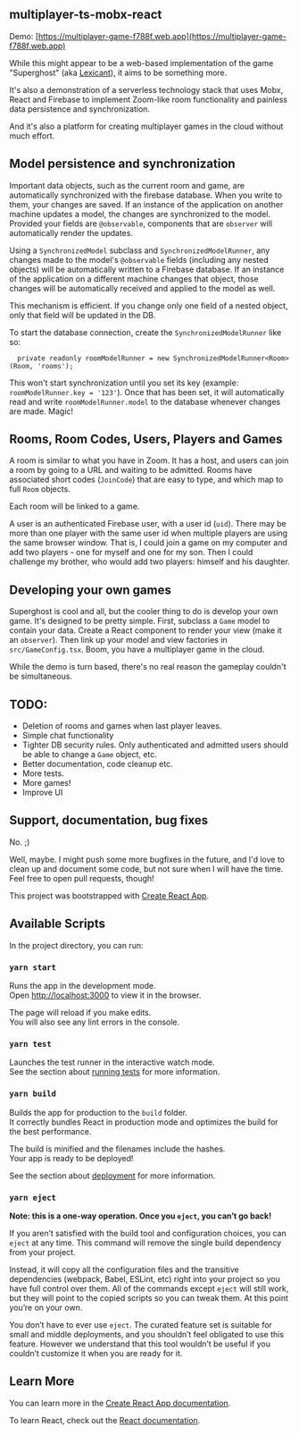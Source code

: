 ## multiplayer-ts-mobx-react

Demo: [https://multiplayer-game-f788f.web.app](https://multiplayer-game-f788f.web.app)

While this might appear to be a web-based implementation of the game "Superghost" (aka [Lexicant](https://en.wikipedia.org/wiki/Lexicant)), it aims to be something more.

It's also a demonstration of a serverless technology stack that uses Mobx, React and Firebase to implement Zoom-like room functionality and painless data persistence and synchronization.

And it's also a platform for creating multiplayer games in the cloud without much effort.

## Model persistence and synchronization

Important data objects, such as the current room and game, are automatically synchronized with the firebase database. When you write to them, your changes are saved. If an instance of the application on another machine updates a model, the changes are synchronized to the model. Provided your fields are `@observable`, components that are `observer` will automatically render the updates.

Using a `SynchronizedModel` subclass and `SynchronizedModelRunner`, any changes made to the model's `@observable` fields (including any nested objects) will be automatically written to a Firebase database. If an instance of the application on a different machine changes that object, those changes will be automatically received and applied to the model as well.

This mechanism is efficient. If you change only one field of a nested object, only that field will be updated in the DB.

To start the database connection, create the `SynchronizedModelRunner` like so:
```
  private readonly roomModelRunner = new SynchronizedModelRunner<Room>(Room, 'rooms');
```

This won't start synchronization until you set its key (example: `roomModelRunner.key = '123'`). Once that has been set, it will automatically read and write `roomModelRunner.model` to the database whenever changes are made. Magic!

## Rooms, Room Codes, Users, Players and Games

A room is similar to what you have in Zoom. It has a host, and users can join a room by going to a URL and waiting to be admitted. Rooms have associated short codes (`JoinCode`) that are easy to type, and which map to full `Room` objects.

Each room will be linked to a game.

A user is an authenticated Firebase user, with a user id (`uid`). There may be more than one player with the same user id when multiple players are using the same browser window. That is, I could join a game on my computer and add two players - one for myself and one for my son. Then I could challenge my brother, who would add two players: himself and his daughter.

## Developing your own games

Superghost is cool and all, but the cooler thing to do is develop your own game. It's designed to be pretty simple. First, subclass a `Game` model to contain your data. Create a React component to render your view (make it an `observer`). Then link up your model and view factories in `src/GameConfig.tsx`. Boom, you have a multiplayer game in the cloud.

While the demo is turn based, there's no real reason the gameplay couldn't be simultaneous.

## TODO:

* Deletion of rooms and games when last player leaves.
* Simple chat functionality
* Tighter DB security rules. Only authenticated and admitted users should be able to change a `Game` object, etc.
* Better documentation, code cleanup etc.
* More tests.
* More games!
* Improve UI

## Support, documentation, bug fixes

No. ;)

Well, maybe. I might push some more bugfixes in the future, and I'd love to clean up and document some code, but not sure when I will have the time. Feel free to open pull requests, though!

This project was bootstrapped with [Create React App](https://github.com/facebook/create-react-app).

## Available Scripts

In the project directory, you can run:

### `yarn start`

Runs the app in the development mode.<br />
Open [http://localhost:3000](http://localhost:3000) to view it in the browser.

The page will reload if you make edits.<br />
You will also see any lint errors in the console.

### `yarn test`

Launches the test runner in the interactive watch mode.<br />
See the section about [running tests](https://facebook.github.io/create-react-app/docs/running-tests) for more information.

### `yarn build`

Builds the app for production to the `build` folder.<br />
It correctly bundles React in production mode and optimizes the build for the best performance.

The build is minified and the filenames include the hashes.<br />
Your app is ready to be deployed!

See the section about [deployment](https://facebook.github.io/create-react-app/docs/deployment) for more information.

### `yarn eject`

**Note: this is a one-way operation. Once you `eject`, you can’t go back!**

If you aren’t satisfied with the build tool and configuration choices, you can `eject` at any time. This command will remove the single build dependency from your project.

Instead, it will copy all the configuration files and the transitive dependencies (webpack, Babel, ESLint, etc) right into your project so you have full control over them. All of the commands except `eject` will still work, but they will point to the copied scripts so you can tweak them. At this point you’re on your own.

You don’t have to ever use `eject`. The curated feature set is suitable for small and middle deployments, and you shouldn’t feel obligated to use this feature. However we understand that this tool wouldn’t be useful if you couldn’t customize it when you are ready for it.

## Learn More

You can learn more in the [Create React App documentation](https://facebook.github.io/create-react-app/docs/getting-started).

To learn React, check out the [React documentation](https://reactjs.org/).
